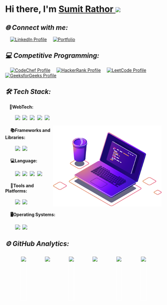# Hi there, I'm <a href="https://www.sumitrathor.rf.gd" target="_blank"> Sumit Rathor </a> <img src="https://media.giphy.com/media/hvRJCLFzcasrR4ia7z/giphy.gif" height="25px">

## _🌐 Connect with me:_
&nbsp;&nbsp;&nbsp;&nbsp;<a href="https://www.linkedin.com/in/sumitrathor"><img src="https://img.shields.io/badge/LinkedIn-0A66C2?style=for-the-badge&logo=linkedin&logoColor=white" alt="LinkedIn Profile"></a>
&nbsp;&nbsp;&nbsp;&nbsp;<a href="https://sumitrathor.rf.gd/" targert="_main"><img src="https://img.shields.io/badge/Portfolio-red?style=for-the-badge&logo=google-chrome&logoColor=white" alt="Portfolio"></a>

## _💻 Competitive Programming:_
&nbsp;&nbsp;&nbsp;&nbsp;<a href="https://www.codechef.com/users/sumitrathor"><img src="https://img.shields.io/badge/CodeChef-%2364371b?style=for-the-badge&logo=codechef&logoColor=white" alt="CodeChef Profile"></a>
&nbsp;&nbsp;&nbsp;&nbsp;<a href="https://www.hackerrank.com/profile/sumitrathor" target="_blank"><img src="https://img.shields.io/badge/HackerRank-%231BA94C?style=for-the-badge&logo=hackerrank&logoColor=white" alt="HackerRank Profile"></a>
&nbsp;&nbsp;&nbsp;&nbsp;<a href="https://leetcode.com/u/SumitRathor/" target="_blank"><img src="https://img.shields.io/badge/LeetCode-000000?style=for-the-badge&logo=leetcode&logoColor=ffa116" alt="LeetCode Profile"></a>
&nbsp;&nbsp;&nbsp;&nbsp;<a href="https://www.geeksforgeeks.org/user/sumitrathor/" target="_blank"><img src="https://img.shields.io/badge/GeeksforGeeks-%230F9D58?style=for-the-badge&logo=geeksforgeeks&logoColor=white" alt="GeeksforGeeks Profile"></a>

## _🛠 Tech Stack:_
#### &nbsp;&nbsp;&nbsp;&nbsp;📝WebTech: 
&nbsp;&nbsp;&nbsp;&nbsp;&nbsp;&nbsp;&nbsp;&nbsp;<img src="https://img.shields.io/badge/-HTML5-DE5934?logo=HTML5&logoColor=white&style=flat">&nbsp;
<img src="https://img.shields.io/badge/-CSS3-2275B2?logo=CSS3&logoColor=white&style=flat">&nbsp;
<img src="https://img.shields.io/badge/-JavaScript-437CAC?logo=JavaScript&logoColor=white&style=flat">&nbsp;
<img src="https://img.shields.io/badge/-PHP-8C8C8C?logo=php&logoColor=white&style=flat">&nbsp;
<img src="https://img.shields.io/badge/-MySQL-4479A1?logo=mysql&logoColor=white&style=flat">&nbsp;

<img src="https://github.com/sumitrathor1/sumitrathor1/blob/main/assets/illustration.png" min-width="300px" max-width="300px" width="350px" align="right">   

#### &nbsp;&nbsp;&nbsp;&nbsp; 📚Frameworks and Libraries:
&nbsp;&nbsp;&nbsp;&nbsp;&nbsp;&nbsp;&nbsp;&nbsp;<img src="https://img.shields.io/badge/-Bootstrap-563D7C?logo=bootstrap&logoColor=white&style=flat">&nbsp;
<img src="https://img.shields.io/badge/-React-0E7ACE?logo=React&logoColor=white&style=flat">&nbsp;

#### &nbsp;&nbsp;&nbsp;&nbsp; 💻Language: 
&nbsp;&nbsp;&nbsp;&nbsp;&nbsp;&nbsp;&nbsp;&nbsp;<img src="https://img.shields.io/badge/-C-00599C?logo=c&logoColor=white&style=flat">&nbsp;
<img src="https://img.shields.io/badge/-C++-00599C?logo=cplusplus&logoColor=white&style=flat">&nbsp;
<img src="https://img.shields.io/badge/-Python-3776AB?logo=python&logoColor=white&style=flat">&nbsp;
<img src="https://img.shields.io/badge/-Java-DE1D2D?logo=java&logoColor=white&style=flat">&nbsp;

#### &nbsp;&nbsp;&nbsp;&nbsp; 🧰Tools and Platforms: 
&nbsp;&nbsp;&nbsp;&nbsp;&nbsp;&nbsp;&nbsp;&nbsp;<img src="https://img.shields.io/badge/-VS%20Code-25AEF4?logo=visualstudio&logoColor=white&style=flat">&nbsp;
<img src="https://img.shields.io/badge/-Git-orange?logo=Git&logoColor=white&style=flat">

#### &nbsp;&nbsp;&nbsp;&nbsp; 🖥️Operating Systems:
&nbsp;&nbsp;&nbsp;&nbsp;&nbsp;&nbsp;&nbsp;&nbsp;<img src="https://img.shields.io/badge/-Windows-0F7BCF?logo=Windows&logoColor=white&style=flat">  
<img src="https://img.shields.io/badge/-Linux-EDBD2B?logo=Linux&logoColor=black&style=flat"> 

## _⚙️ GitHub Analytics:_
<div align="center" style='display: flex; justify-content: space-evenly; align-items: center;'>
  <img src="https://github-profile-summary-cards.vercel.app/api/cards/profile-details?username=sumitrathor1&theme=dark&hide_border=false" height="140px" style="margin: 10px; border: 2px solid white;">
  <img src="https://github-readme-streak-stats.herokuapp.com/?user=sumitrathor1&theme=dark&hide_border=false" height="140px" style="margin: 10px;">
  <img src="https://github-profile-summary-cards.vercel.app/api/cards/stats?username=sumitrathor1&theme=dark&hide_border=false" height="140px" style='margin: 10px; border: 2px solid white;'>
  <img src="https://github-readme-stats.vercel.app/api/top-langs/?username=sumitrathor1&theme=dark&hide_border=false&include_all_commits=false&count_private=false&layout=compact" height="140px" style="margin: 10px;">
  <img src="https://github-profile-summary-cards.vercel.app/api/cards/most-commit-language?username=sumitrathor1&theme=dark" height="140px" style='margin: 10px; border: 2px solid white;'>
  <img src="https://github-profile-summary-cards.vercel.app/api/cards/repos-per-language?username=sumitrathor1&theme=dark" height="140px" style='margin: 10px; border: 2px solid white;'>

</div>
